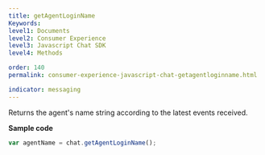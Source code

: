 ```yaml
---
title: getAgentLoginName
Keywords:
level1: Documents
level2: Consumer Experience
level3: Javascript Chat SDK
level4: Methods

order: 140
permalink: consumer-experience-javascript-chat-getagentloginname.html

indicator: messaging
---
```


Returns the agent's name string according to the latest events received.

**Sample code**

```javascript
var agentName = chat.getAgentLoginName();
```


